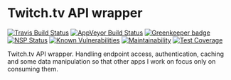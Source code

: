 # Twitch.tv API wrapper
[![Travis Build Status](https://travis-ci.org/lwojcik/twitch-api-proxy.svg?branch=master)](https://travis-ci.org/lwojcik/twitch-api-proxy)
[![AppVeyor Build Status](https://ci.appveyor.com/api/projects/status/github/lwojcik/twitch-api-proxy?svg=true)](https://ci.appveyor.com/project/lwojcik/twitch-api-proxy)
[![Greenkeeper badge](https://badges.greenkeeper.io/lwojcik/twitch-api-proxy.svg)](https://greenkeeper.io/)
[![NSP Status](https://nodesecurity.io/orgs/lwojcik/projects/d3a7f6f5-9210-4c1f-9236-ccfc02089900/badge)](https://nodesecurity.io/orgs/lwojcik/projects/d3a7f6f5-9210-4c1f-9236-ccfc02089900)
[![Known Vulnerabilities](https://snyk.io/test/github/lwojcik/twitch-api-proxy/badge.svg?targetFile=package.json)](https://snyk.io/test/github/lwojcik/twitch-api-proxy?targetFile=package.json)
[![Maintainability](https://api.codeclimate.com/v1/badges/4b135e97631b42282807/maintainability)](https://codeclimate.com/github/lwojcik/twitch-api-proxy/maintainability)
[![Test Coverage](https://api.codeclimate.com/v1/badges/4b135e97631b42282807/test_coverage)](https://codeclimate.com/github/lwojcik/twitch-api-proxy/test_coverage)

Twitch.tv API wrapper. Handling endpoint access, authentication, caching and some data manipulation so that other apps I work on focus only on consuming them.
